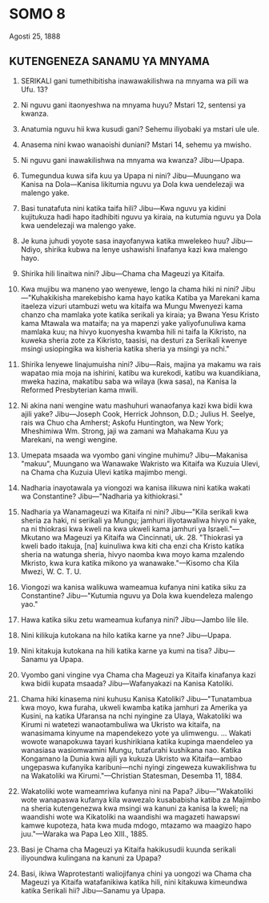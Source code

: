 # SOMO 8
Agosti 25, 1888

## KUTENGENEZA SANAMU YA MNYAMA

1. SERIKALI gani tumethibitisha inawawakilishwa na mnyama wa pili wa Ufu. 13?

2. Ni nguvu gani itaonyeshwa na mnyama huyu? Mstari 12, sentensi ya kwanza.

3. Anatumia nguvu hii kwa kusudi gani? Sehemu iliyobaki ya mstari ule ule.

4. Anasema nini kwao wanaoishi duniani? Mstari 14, sehemu ya mwisho.

5. Ni nguvu gani inawakilishwa na mnyama wa kwanza? Jibu—Upapa.

6. Tumegundua kuwa sifa kuu ya Upapa ni nini? Jibu—Muungano wa Kanisa na Dola—Kanisa likitumia nguvu ya Dola kwa uendelezaji wa malengo yake.

7. Basi tunatafuta nini katika taifa hili? Jibu—Kwa nguvu ya kidini kujitukuza hadi hapo itadhibiti nguvu ya kiraia, na kutumia nguvu ya Dola kwa uendelezaji wa malengo yake.

8. Je kuna juhudi yoyote sasa inayofanywa katika mwelekeo huu? Jibu—Ndiyo, shirika kubwa na lenye ushawishi linafanya kazi kwa malengo hayo.

9. Shirika hili linaitwa nini? Jibu—Chama cha Mageuzi ya Kitaifa.

10. Kwa mujibu wa maneno yao wenyewe, lengo la chama hiki ni nini? Jibu—"Kuhakikisha marekebisho kama hayo katika Katiba ya Marekani kama itaeleza vizuri utambuzi wetu wa kitaifa wa Mungu Mwenyezi kama chanzo cha mamlaka yote katika serikali ya kiraia; ya Bwana Yesu Kristo kama Mtawala wa mataifa; na ya mapenzi yake yaliyofunuliwa kama mamlaka kuu; na hivyo kuonyesha kwamba hili ni taifa la Kikristo, na kuweka sheria zote za Kikristo, taasisi, na desturi za Serikali kwenye msingi usiopingika wa kisheria katika sheria ya msingi ya nchi."

11. Shirika lenyewe linajumuisha nini? Jibu—Rais, majina ya makamu wa rais wapatao mia moja na ishirini, katibu wa kurekodi, katibu wa kuandikiana, mweka hazina, makatibu saba wa wilaya (kwa sasa), na Kanisa la Reformed Presbyterian kama mwili.

12. Ni akina nani wengine watu mashuhuri wanaofanya kazi kwa bidii kwa ajili yake? Jibu—Joseph Cook, Herrick Johnson, D.D.; Julius H. Seelye, rais wa Chuo cha Amherst; Askofu Huntington, wa New York; Mheshimiwa Wm. Strong, jaji wa zamani wa Mahakama Kuu ya Marekani, na wengi wengine.

13. Umepata msaada wa vyombo gani vingine muhimu? Jibu—Makanisa "makuu", Muungano wa Wanawake Wakristo wa Kitaifa wa Kuzuia Ulevi, na Chama cha Kuzuia Ulevi katika majimbo mengi.

14. Nadharia inayotawala ya viongozi wa kanisa ilikuwa nini katika wakati wa Constantine? Jibu—"Nadharia ya kithiokrasi."

15. Nadharia ya Wanamageuzi wa Kitaifa ni nini? Jibu—"Kila serikali kwa sheria za haki, ni serikali ya Mungu; jamhuri iliyotawaliwa hivyo ni yake, na ni thiokrasi kwa kweli na kwa ukweli kama jamhuri ya Israeli."—Mkutano wa Mageuzi ya Kitaifa wa Cincinnati, uk. 28. "Thiokrasi ya kweli bado itakuja, [na] kuinuliwa kwa kiti cha enzi cha Kristo katika sheria na watunga sheria, hivyo naomba kwa moyo kama mzalendo Mkristo, kwa kura katika mikono ya wanawake."—Kisomo cha Kila Mwezi, W. C. T. U.

16. Viongozi wa kanisa walikuwa wameamua kufanya nini katika siku za Constantine? Jibu—"Kutumia nguvu ya Dola kwa kuendeleza malengo yao."

17. Hawa katika siku zetu wameamua kufanya nini? Jibu—Jambo lile lile.

18. Nini kilikuja kutokana na hilo katika karne ya nne? Jibu—Upapa.

19. Nini kitakuja kutokana na hili katika karne ya kumi na tisa? Jibu—Sanamu ya Upapa.

20. Vyombo gani vingine vya Chama cha Mageuzi ya Kitaifa kinafanya kazi kwa bidii kupata msaada? Jibu—Wafanyakazi na Kanisa Katoliki.

21. Chama hiki kinasema nini kuhusu Kanisa Katoliki? Jibu—"Tunatambua kwa moyo, kwa furaha, ukweli kwamba katika jamhuri za Amerika ya Kusini, na katika Ufaransa na nchi nyingine za Ulaya, Wakatoliki wa Kirumi ni watetezi wanaotambuliwa wa Ukristo wa kitaifa, na wanasimama kinyume na mapendekezo yote ya ulimwengu. ... Wakati wowote wanapokuwa tayari kushirikiana katika kupinga maendeleo ya wanasiasa wasiomwamini Mungu, tutafurahi kushikana nao. Katika Kongamano la Dunia kwa ajili ya kukuza Ukristo wa Kitaifa—ambao ungepaswa kufanyika karibuni—nchi nyingi zingeweza kuwakilishwa tu na Wakatoliki wa Kirumi."—Christian Statesman, Desemba 11, 1884.

22. Wakatoliki wote wameamriwa kufanya nini na Papa? Jibu—"Wakatoliki wote wanapaswa kufanya kila wawezalo kusababisha katiba za Majimbo na sheria kutengenezwa kwa msingi wa kanuni za kanisa la kweli; na waandishi wote wa Kikatoliki na waandishi wa magazeti hawapswi kamwe kupoteza, hata kwa muda mdogo, mtazamo wa maagizo hapo juu."—Waraka wa Papa Leo XIII., 1885.

23. Basi je Chama cha Mageuzi ya Kitaifa hakikusudii kuunda serikali iliyoundwa kulingana na kanuni za Upapa?

24. Basi, ikiwa Waprotestanti waliojifanya chini ya uongozi wa Chama cha Mageuzi ya Kitaifa watafanikiwa katika hili, nini kitakuwa kimeundwa katika Serikali hii? Jibu—Sanamu ya Upapa.